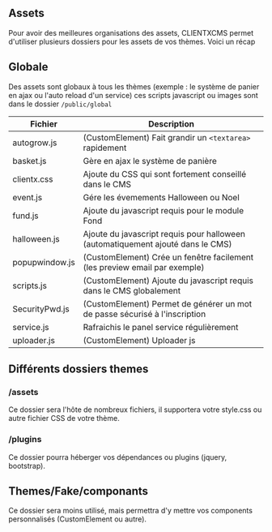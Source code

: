 
## Assets
Pour avoir des meilleures organisations des assets, CLIENTXCMS permet d'utiliser plusieurs dossiers pour les assets de vos thèmes. Voici un récap
## Globale
Des assets sont globaux à tous les thèmes (exemple : le système de panier en ajax ou l'auto reload d'un service) ces scripts javascript ou images sont dans le dossier `/public/global`


| Fichier        | Description                                                                     |
|----------------|---------------------------------------------------------------------------------|
| autogrow.js    | (CustomElement) Fait grandir un `<textarea>` rapidement                           |
| basket.js      | Gère en ajax le système de panière                                              |
| clientx.css    | Ajoute du CSS qui sont fortement conseillé dans le CMS                          |
| event.js       | Gére les évemements Halloween ou Noel                                           |
| fund.js        | Ajoute du javascript requis pour le module Fond                                 |
| halloween.js   | Ajoute du javascript requis pour halloween (automatiquement ajouté dans le CMS) |
| popupwindow.js | (CustomElement) Crée un fenêtre facilement (les preview email par exemple)      |
| scripts.js     | (CustomElement) Ajoute du javascript requis dans le CMS globalement             |
| SecurityPwd.js | (CustomElement) Permet de générer un mot de passe sécurisé à l'inscription      |
| service.js     | Rafraichis le panel service régulièrement                                       |
| uploader.js    | (CustomElement) Uploader js                                                     |

## Différents dossiers themes
### /assets
Ce dossier sera l'hôte de nombreux fichiers, il supportera votre style.css ou autre fichier CSS de votre thème.

### /plugins
Ce dossier pourra héberger vos dépendances ou plugins (jquery, bootstrap).

## Themes/Fake/componants

Ce dossier sera moins utilisé, mais permettra d'y mettre vos components personnalisés (CustomElement ou autre).